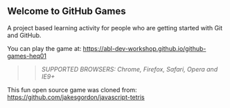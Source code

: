 ## Welcome to GitHub Games

A project based learning activity for people who are getting started with Git and GitHub.

You can play the game at: https://abl-dev-workshop.github.io/github-games-heq01

>> _*SUPPORTED BROWSERS*: Chrome, Firefox, Safari, Opera and IE9+_

This fun open source game was cloned from: https://github.com/jakesgordon/javascript-tetris
